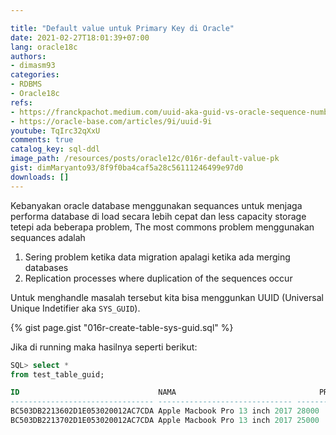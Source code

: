 ```yaml
---

title: "Default value untuk Primary Key di Oracle"
date: 2021-02-27T18:01:39+07:00
lang: oracle18c
authors:
- dimasm93
categories:
- RDBMS
- Oracle18c
refs: 
- https://franckpachot.medium.com/uuid-aka-guid-vs-oracle-sequence-number-ab11aa7dbfe7
- https://oracle-base.com/articles/9i/uuid-9i
youtube: TqIrc32qXxU
comments: true
catalog_key: sql-ddl
image_path: /resources/posts/oracle12c/016r-default-value-pk
gist: dimMaryanto93/8f9f0ba4caf5a28c56111246499e97d0
downloads: []
---
```


Kebanyakan oracle database menggunakan sequances untuk menjaga performa database di load secara lebih cepat dan less capacity storage tetepi ada beberapa problem, The most commons problem menggunakan sequances adalah

1. Sering problem ketika data migration apalagi ketika ada merging databases
2. Replication processes where duplication of the sequences occur

<!--more-->

Untuk menghandle masalah tersebut kita bisa menggunkan UUID (Universal Unique Indetifier aka `SYS_GUID`).

{% gist page.gist "016r-create-table-sys-guid.sql" %}

Jika di running maka hasilnya seperti berikut:

```sql
SQL> select * 
from test_table_guid;

ID                               NAMA                                PRICE
-------------------------------- ------------------------------ ----------
BC503DB2213602D1E053020012AC7CDA Apple Macbook Pro 13 inch 2017 28000
BC503DB2213702D1E053020012AC7CDA Apple Macbook Pro 13 inch 2017 25000
```